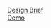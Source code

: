 [Design Brief](https://hexschool.github.io/Rwd_sketch_export/#artboard6)
<br>
[Demo](https://subarashii-huch09.github.io/RWD-Final-HexRestaurant)
